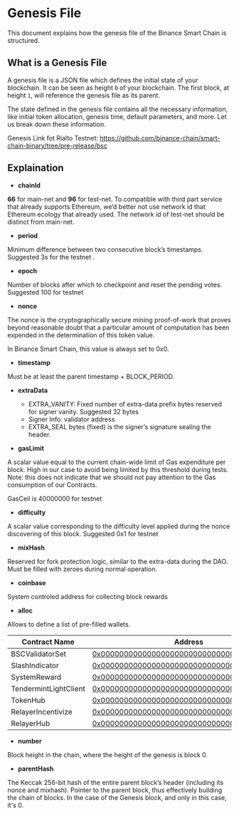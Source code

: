 # Genesis File


This document explains how the genesis file of the Binance Smart Chain is structured.


## What is a Genesis File

A genesis file is a JSON file which defines the initial state of your blockchain. It can be seen as height `0` of your blockchain. The first block, at height `1`, will reference the genesis file as its parent.

The state defined in the genesis file contains all the necessary information, like initial token allocation, genesis time, default parameters, and more. Let us break down these information.

Genesis Link fot Rialto Testnet: <https://github.com/binance-chain/smart-chain-binary/tree/pre-release/bsc>

## Explaination

* **chainId**

**66** for main-net and **96** for test-net.  To compatible with third part service that already supports Ethereum, we’d better not use network id that Ethereum ecology that already used.  The network id of test-net should be distinct from main-net.


* **period**

Minimum difference between two consecutive block’s timestamps. Suggested 3s for the testnet .

* **epoch**

Number of blocks after which to checkpoint and reset the pending votes. Suggested 100 for testnet

* **nonce**

The nonce is the cryptographically secure mining proof-of-work that proves beyond reasonable doubt that a particular amount of computation has been expended in the determination of this token value.

In Binance Smart Chain, this value is always set to 0x0.


* **timestamp**

Must be at least the parent timestamp + BLOCK_PERIOD.

* **extraData**

	* EXTRA_VANITY: Fixed number of extra-data prefix bytes reserved for signer vanity. Suggested 32 bytes
	* Signer Info: validator address
	* EXTRA_SEAL bytes (fixed) is the signer’s signature sealing the header.

* **gasLimit**

A scalar value equal to the current chain-wide limit of Gas expenditure per block. High in our case to avoid being limited by this threshold during tests. Note: this does not indicate that we should not pay attention to the Gas consumption of our Contracts.

GasCeil is 40000000 for testnet

* **difficulty**

A scalar value corresponding to the difficulty level applied during the nonce discovering of this block.
Suggested 0x1 for testnet

* **mixHash**

Reserved for fork protection logic, similar to the extra-data during the DAO.
Must be filled with zeroes during normal operation.

* **coinbase**

System controled address for collecting block rewards

* **alloc**

Allows to define a list of pre-filled wallets.

| Contract Name         | Address                                   | ABI file                                      |
| ----------------------|-------------------------------------------|--------------------------------------------------- |
| BSCValidatorSet       |[0x0000000000000000000000000000000000001000](https://explorer.binance.org/smart-testnet/address/0x0000000000000000000000000000000000001000/contracts) |[bscvalidatorset](../../system-smart-contract/bscvalidatorset.abi)|
| SlashIndicator        |[0x0000000000000000000000000000000000001001](https://explorer.binance.org/smart-testnet/address/0x0000000000000000000000000000000000001001/contracts) |[slashindicator](../../system-smart-contract/slashindicator.abi)|
| SystemReward          |[0x0000000000000000000000000000000000001002](https://explorer.binance.org/smart-testnet/address/0x0000000000000000000000000000000000001002/contracts) |[systemreward](../../system-smart-contract/systemreward.abi)|
| TendermintLightClient |[0x0000000000000000000000000000000000001003](https://explorer.binance.org/smart-testnet/address/0x0000000000000000000000000000000000001003/contracts) |[tendermintlightclient](../../system-smart-contract/tendermintlightclient.abi) |
| TokenHub              |[0x0000000000000000000000000000000000001004](https://explorer.binance.org/smart-testnet/address/0x0000000000000000000000000000000000001004/contracts) |[tokenhub](../../system-smart-contract/tokenhub.abi)|
| RelayerIncentivize    |[0x0000000000000000000000000000000000001005](https://explorer.binance.org/smart-testnet/address/0x0000000000000000000000000000000000001005/contracts) |[relayerincentivize](../../system-smart-contract/relayerincentivize.abi)|
| RelayerHub            |[0x0000000000000000000000000000000000001006](https://explorer.binance.org/smart-testnet/address/0x0000000000000000000000000000000000001006/contracts) |[relayerhub](../../system-smart-contract/relayerhub.abi) |


* **number**

Block height in the chain, where the height of the genesis is block 0.

* **parentHash**

The Keccak 256-bit hash of the entire parent block’s header (including its nonce and mixhash). Pointer to the parent block, thus effectively building the chain of blocks. In the case of the Genesis block, and only in this case, it's 0.


